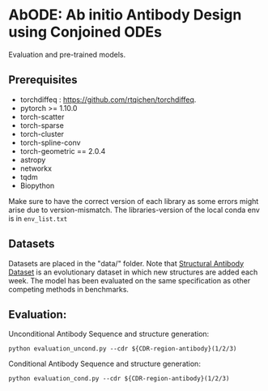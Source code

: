 # AbODE: Ab initio Antibody Design using Conjoined ODEs
Evaluation and pre-trained models.

## Prerequisites

- torchdiffeq : https://github.com/rtqichen/torchdiffeq.
- pytorch >= 1.10.0
- torch-scatter 
- torch-sparse 
- torch-cluster 
- torch-spline-conv 
- torch-geometric == 2.0.4
- astropy
- networkx
- tqdm
- Biopython

Make sure to have the correct version of each library as some errors might arise due to version-mismatch. The libraries-version of the local conda env is in `env_list.txt` 
## Datasets
Datasets are placed in the "data/" folder. Note that [Structural Antibody Dataset](https://opig.stats.ox.ac.uk/webapps/sabdab-sabpred/sabdab) is an evolutionary dataset in which new structures are added each week. The model has been evaluated on the same specification as other competing methods in benchmarks.

## Evaluation:

Unconditional Antibody Sequence and structure generation:
```
python evaluation_uncond.py --cdr ${CDR-region-antibody}(1/2/3)
```

Conditional Antibody Sequence and structure generation:
```
python evaluation_cond.py --cdr ${CDR-region-antibody}(1/2/3)
```
